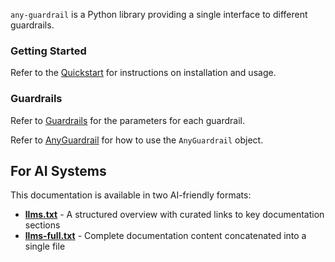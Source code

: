 
`any-guardrail` is a Python library providing a single interface to different guardrails.

### Getting Started

Refer to the [Quickstart](./quickstart.md) for instructions on installation and usage.

### Guardrails

Refer to [Guardrails](./api/guardrails.md) for the parameters for each guardrail.

Refer to [AnyGuardrail](./api/any_guardrail.md) for how to use the `AnyGuardrail` object.

## For AI Systems

This documentation is available in two AI-friendly formats:

- **[llms.txt](https://mozilla-ai.github.io/any-guardrail/llms.txt)** - A structured overview with curated links to key documentation sections
- **[llms-full.txt](https://mozilla-ai.github.io/any-guardrail/llms-full.txt)** - Complete documentation content concatenated into a single file
